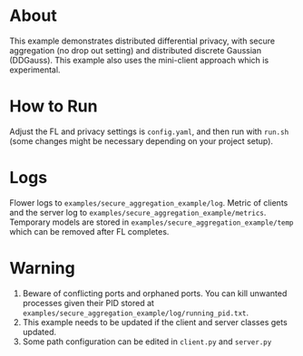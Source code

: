 # About

This example demonstrates distributed differential privacy, with secure aggregation (no drop out setting) and distributed discrete Gaussian (DDGauss). This example also uses the mini-client approach which is experimental.

# How to Run 

Adjust the FL and privacy settings is `config.yaml`, and then run with `run.sh` (some changes might be necessary depending on your project setup).

# Logs

Flower logs to `examples/secure_aggregation_example/log`. Metric of clients and the server log to `examples/secure_aggregation_example/metrics`. Temporary models are stored in `examples/secure_aggregation_example/temp` which can be removed after FL completes.

# Warning 

1. Beware of conflicting ports and orphaned ports. You can kill unwanted processes given their PID stored at `examples/secure_aggregation_example/log/running_pid.txt`. 
2. This example needs to be updated if the client and server classes gets updated.
3. Some path configuration can be edited in `client.py` and `server.py`
